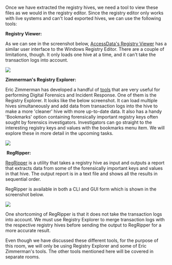 Once we have extracted the registry hives, we need a tool to view these files as we would in the registry editor. Since the registry editor only works with live systems and can't load exported hives, we can use the following tools:  

**Registry Viewer:**

As we can see in the screenshot below, [AccessData's Registry Viewer](https://accessdata.com/product-download/registry-viewer-2-0-0) has a similar user interface to the Windows Registry Editor. There are a couple of limitations, though. It only loads one hive at a time, and it can't take the transaction logs into account.

![](https://tryhackme-images.s3.amazonaws.com/user-uploads/61306d87a330ed00419e22e7/room-content/888afb265fa265d771dc02ae8f610dc0.png)

**Zimmerman's Registry Explorer:**

Eric Zimmerman has developed a handful of [tools](https://ericzimmerman.github.io/#!index.md) that are very useful for performing Digital Forensics and Incident Response. One of them is the Registry Explorer. It looks like the below screenshot. It can load multiple hives simultaneously and add data from transaction logs into the hive to make a more 'cleaner' hive with more up-to-date data. It also has a handy 'Bookmarks' option containing forensically important registry keys often sought by forensics investigators. Investigators can go straight to the interesting registry keys and values with the bookmarks menu item. We will explore these in more detail in the upcoming tasks.

![](https://tryhackme-images.s3.amazonaws.com/user-uploads/61306d87a330ed00419e22e7/room-content/414dee2639b9456334c9580aacdc2be1.png)  
  
 **RegRipper:**

[RegRipper](https://github.com/keydet89/RegRipper3.0) is a utility that takes a registry hive as input and outputs a report that extracts data from some of the forensically important keys and values in that hive. The output report is in a text file and shows all the results in sequential order. 

RegRipper is available in both a CLI and GUI form which is shown in the screenshot below.

![](https://tryhackme-images.s3.amazonaws.com/user-uploads/61306d87a330ed00419e22e7/room-content/70e6fef3920cb9b0443bc1fa9d9fac5d.png)

One shortcoming of RegRipper is that it does not take the transaction logs into account. We must use Registry Explorer to merge transaction logs with the respective registry hives before sending the output to RegRipper for a more accurate result.

Even though we have discussed these different tools, for the purpose of this room, we will only be using Registry Explorer and some of Eric Zimmerman's tools. The other tools mentioned here will be covered in separate rooms.